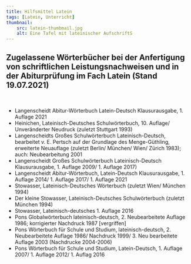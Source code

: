 ```yaml
---
title: Hilfsmittel Latein
tags: [Latein, Unterricht]
thumbnail:
    src: latein-thumbmail.jpg
    alt: Eine Tafel mit lateinischer AufschriftS
---
```


<h2>Zugelassene Wörterbücher bei der Anfertigung von schriftlichen Leistungsnachweisen und in der Abiturprüfung im Fach Latein (Stand 19.07.2021)</h2>
<br>

<ul>
    <li>Langenscheidt Abitur-Wörterbuch Latein-Deutsch Klausurausgabe, 1. Auflage 2021</li>
    <li>Heinichen, Lateinisch-Deutsches Schulwörterbuch, 10. Auflage/ Unveränderter Neudruck (zuletzt Stuttgart 1993)</li>
    <li>Langenscheidts Großes Schulwörterbuch Lateinisch-Deutsch, bearbeitet v. E. Pertsch auf der Grundlage des Menge-Güthling, erweiterte Neuauflage (zuletzt Berlin/ München/ Wien/ Zürich 1983); auch: Neubearbeitung 2001</li>
    <li>Langenscheidt Großes Schulwörterbuch Lateinisch-Deutsch Klausurausgabe, 1. Auflage 2009/ 1. Auflage 2017)</li>
    <li>Langenscheidt Abitur-Wörterbuch, Latein-Deutsch Klausurausgabe, 1. Auflage 2014/ 1. Auflage 2017/ 1. Auflage 2021</li>
    <li>Stowasser, Lateinisch-Deutsches Wörterbuch (zuletzt Wien/ München 1994)</li>
    <li>Der kleine Stowasser, Lateinisch-Deutsches Schulwörterbuch (zuletzt München 1994)</li>
    <li>Stowasser, Lateinisch-deutsches 1. Auflage 2016</li>
    <li>Pons Globalwörterbuch lateinisch-deutsch, 2. Neubearbeitete Auflage 1986; korrigierter Nachdruck 1987 [vergriffen]</li>
    <li>Pons Wörterbuch für Schule und Studium, lateinisch-deutsch, 2. Neubearbeitete Auflage 1986/ Nachdruck 1999/ 3. Neu bearbeitete Auflage 2003 (Nachdrucke 2004-2006)</li>
    <li>Pons Wörterbuch für Schule und Studium, Latein-Deutsch, 1. Auflage 2007/ 1. Auflage 2012/ 1. Auflag 2016</li>
</ul>
